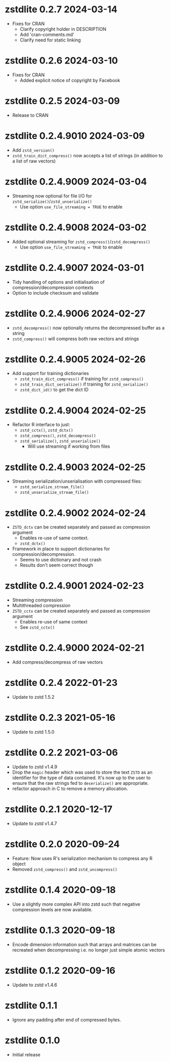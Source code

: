 
# zstdlite 0.2.7  2024-03-14

* Fixes for CRAN
    * Clarify copyright holder in DESCRIPTION
    * Add 'cran-comments.md'
    * Clarify need for static linking

# zstdlite 0.2.6  2024-03-10

* Fixes for CRAN
    * Added explicit notice of copyright by Facebook

# zstdlite 0.2.5  2024-03-09

* Release to CRAN

# zstdlite 0.2.4.9010 2024-03-09

* Add `zstd_version()`
* `zstd_train_dict_compress()` now accepts a list of strings (in addition to
  a list of raw vectors)

# zstdlite 0.2.4.9009 2024-03-04

* Streaming now optional for file I/O for `zstd_serialize()`/`zstd_unserialize()`
    * Use option `use_file_streaming = TRUE` to enable

# zstdlite 0.2.4.9008 2024-03-02

* Added optional streaming for `zstd_compress()`/`zstd_decompress()`
    * Use option `use_file_streaming = TRUE` to enable

# zstdlite 0.2.4.9007 2024-03-01

* Tidy handling of options and initialisation of compression/decompression
  contexts
* Option to include checksum and validate

# zstdlite 0.2.4.9006 2024-02-27

* `zstd_decompress()` now optionally returns the decompressed buffer as a string
* `zstd_compress()` will compress both raw vectors and strings

# zstdlite 0.2.4.9005 2024-02-26

* Add support for training dictionaries
    * `zstd_train_dict_compress()` if training for `zstd_compress()`
    * `zstd_train_dict_serialize()` if training for `zstd_serialize()`
    * `zstd_dict_id()` to get the dict ID

# zstdlite 0.2.4.9004 2024-02-25

* Refactor R interface to just:
    * `zstd_cctx()`, `zstd_dctx()`
    * `zstd_compress()`, `zstd_decompress()`
    * `zstd_serialize()`, `zstd_unserialize()`
        * Will use streaming if working from files


# zstdlite 0.2.4.9003 2024-02-25

* Streaming serialization/unserialisation with compressed files:
    * `zstd_serialize_stream_file()`
    * `zstd_unserialize_stream_file()`

# zstdlite 0.2.4.9002 2024-02-24

* `ZSTD_dctx` can be created separately and passed as compression argument
    * Enables re-use of same context.
    * `zstd_dctx()`
* Framework in place to support dictionaries for compression/decompression.
    * Seems to use dictionary and not crash
    * Results don't seem correct though

# zstdlite 0.2.4.9001 2024-02-23

* Streaming compression
* Multithreaded compression
* `ZSTD_cctx` can be created separately and passed as compression argument
    * Enables re-use of same context 
    * See `zstd_cctx()`


# zstdlite 0.2.4.9000 2024-02-21

* Add compress/decompress of raw vectors

# zstdlite 0.2.4 2022-01-23

* Update to zstd 1.5.2

# zstdlite 0.2.3 2021-05-16

* Update to zstd 1.5.0

# zstdlite 0.2.2 2021-03-06

* Update to zstd v1.4.9
* Drop the `magic` header which was used to store the text `ZSTD` as an 
  identifier for the type of data contained.  It's now
  up to the user to ensure that the raw strings fed to `deserialize()` are
  appropriate.
* refactor approach in C to remove a memory allocation.

# zstdlite 0.2.1 2020-12-17

* Update to zstd v1.4.7

# zstdlite 0.2.0 2020-09-24

* Feature: Now uses R's serialization mechanism to compress any R object
* Removed `zstd_compress()` and `zstd_uncompress()`

# zstdlite 0.1.4 2020-09-18

* Use a slightly more complex API into zstd such that negative compression levels
  are now available.
  
# zstdlite 0.1.3 2020-09-18

* Encode dimension information such that arrays and matrices can be recreated
  when decompressing i.e. no longer just simple atomic vectors 

# zstdlite 0.1.2 2020-09-16

* Update to zstd v1.4.6

# zstdlite 0.1.1

* Ignore any padding after end of compressed bytes.

# zstdlite 0.1.0

* Initial release
